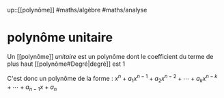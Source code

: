 up::[[polynôme]]
#maths/algèbre #maths/analyse 
# polynôme unitaire
Un [[polynôme]] _unitaire_ est un polynôme dont le coefficient du terme de plus haut [[polynôme#Degré|degré]] est $1$

C'est donc un polynôme de la forme :
$x^{n}+a_{1}x^{n-1}+a_{2}x^{n-2}+\cdots+a_{k}x^{n-k}+\cdots+a_{n-1}x+a_{n}$
